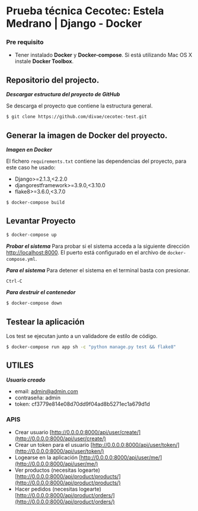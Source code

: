 
Prueba técnica Cecotec: Estela Medrano | 
Django - Docker
====================

### Pre requisito

* Tener instalado **Docker** y **Docker-compose**. Si está utilizando Mac OS X instale **Docker Toolbox**.

## Repositorio del projecto.

**_Descargar estructura del proyecto de GitHub_**

Se descarga el proyecto que contiene la estructura general.

```bash
$ git clone https://github.com/divae/cecotec-test.git
```

## Generar la imagen de Docker del proyecto.

**_Imagen en Docker_**

El fichero `requirements.txt` contiene las dependencias del proyecto, para este caso he usado:

- Django>=2.1.3,<2.2.0
- djangorestframework>=3.9.0,<3.10.0
- flake8>=3.6.0,<3.7.0

```bash
$ docker-compose build
```

## Levantar Proyecto

```bash
$ docker-compose up
```
**_Probar el sistema_**
Para probar si el sistema acceda a la siguiente dirección [http://localhost:8000](http://localhost:8000). 
El puerto está configurado en el archivo de `docker-compose.yml`.

**_Para el sistema_**
Para detener el sistema en el terminal basta con presionar.
```bash
Ctrl-C
```

**_Para destruir el contenedor_**
```bash
$ docker-compose down
```


## Testear la aplicación

Los test se ejecutan junto a un validadore de estilo de código.
```bash
$ docker-compose run app sh -c "python manage.py test && flake8"
```
## UTILES

**_Usuario creado_**
- email: admin@admin.com
- contraseña: admin
- token: cf3779e814e08d70dd9f04ad8b5271ec1a679d1d

### APIS

- Crear usuario [http://0.0.0.0:8000/api/user/create/](http://0.0.0.0:8000/api/user/create/)
- Crear un token para el usuario [http://0.0.0.0:8000/api/user/token/](http://0.0.0.0:8000/api/user/token/)
- Logearse en la aplicación [http://0.0.0.0:8000/api/user/me/](http://0.0.0.0:8000/api/user/me/)
- Ver productos (necesitas logearte)[http://0.0.0.0:8000/api/product/products/](http://0.0.0.0:8000/api/product/products/)
- Hacer pedidos (necesitas logearte)[http://0.0.0.0:8000/api/product/orders/](http://0.0.0.0:8000/api/product/orders/)
